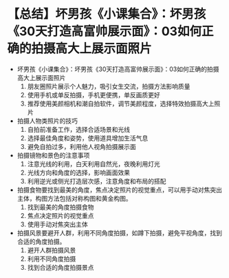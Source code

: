 # 【总结】坏男孩《小课集合》：坏男孩《30天打造高富帅展示面》：03如何正确的拍摄高大上展示面照片

-   坏男孩《小课集合》：坏男孩《30天打造高富帅展示面》：03如何正确的拍摄高大上展示面照片
    1.  朋友圈照片展示个人魅力，吸引女生交流，拍摄方法影响质量
    2.  使用手机或单反拍摄，手机更便携，单反画质更好
    3.  推荐使用美颜相机和潮自拍软件，调节美颜程度，选择特效拍摄高大上照片
-   拍摄人物类照片的技巧
    1.  自拍前准备工作，选择合适场景和光线
    2.  选择最佳角度和姿势，使用道具增加生活气息
    3.  避免自拍过多，利用他人视角拍摄展示面
-   拍摄镜物和景色的注意事项
    1.  注意光线的利用，白天利用自然光，夜晚利用灯光
    2.  光线方向和角度的选择，影响画面效果
    3.  利用逆光或侧光打造层次感，注意角度和布局的搭配
-   拍摄食物要找到最美的角度，焦点决定照片的视觉重点，可以用手动对焦突出主体，构图方法包括对称构图和黄金构图。
    1.  找到最美的角度拍摄食物
    2.  焦点决定照片的视觉重点
    3.  使用手动对焦突出主体
-   拍摄风景要避开人群，利用不同角度拍摄，如蹲下拍摄，避免平视角度，找到合适的角度拍摄。
    1.  避开人群拍摄风景
    2.  利用不同角度拍摄
    3.  找到合适的角度拍摄景点